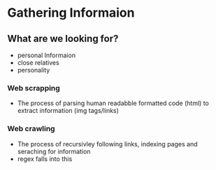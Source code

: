 # Gathering Informaion
## What are we looking for?
- personal Informaion
- close relatives
- personality

### Web scrapping
- The process of parsing human readabble formatted code (html) to extract information (img tags/links)

### Web crawling
- The process of recursivley following links, indexing pages and seraching for information
- regex falls into this 
